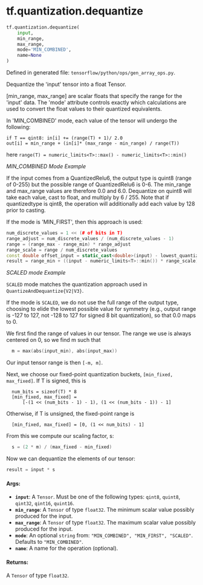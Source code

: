 <div itemscope itemtype="http://developers.google.com/ReferenceObject">
<meta itemprop="name" content="tf.quantization.dequantize" />
<meta itemprop="path" content="Stable" />
</div>

# tf.quantization.dequantize

``` python
tf.quantization.dequantize(
    input,
    min_range,
    max_range,
    mode='MIN_COMBINED',
    name=None
)
```



Defined in generated file: `tensorflow/python/ops/gen_array_ops.py`.

Dequantize the 'input' tensor into a float Tensor.

[min_range, max_range] are scalar floats that specify the range for
the 'input' data. The 'mode' attribute controls exactly which calculations are
used to convert the float values to their quantized equivalents.

In 'MIN_COMBINED' mode, each value of the tensor will undergo the following:

```
if T == qint8: in[i] += (range(T) + 1)/ 2.0
out[i] = min_range + (in[i]* (max_range - min_range) / range(T))
```
here `range(T) = numeric_limits<T>::max() - numeric_limits<T>::min()`

*MIN_COMBINED Mode Example*

If the input comes from a QuantizedRelu6, the output type is
quint8 (range of 0-255) but the possible range of QuantizedRelu6 is
0-6.  The min_range and max_range values are therefore 0.0 and 6.0.
Dequantize on quint8 will take each value, cast to float, and multiply
by 6 / 255.
Note that if quantizedtype is qint8, the operation will additionally add
each value by 128 prior to casting.

If the mode is 'MIN_FIRST', then this approach is used:

```c++
num_discrete_values = 1 << (# of bits in T)
range_adjust = num_discrete_values / (num_discrete_values - 1)
range = (range_max - range_min) * range_adjust
range_scale = range / num_discrete_values
const double offset_input = static_cast<double>(input) - lowest_quantized;
result = range_min + ((input - numeric_limits<T>::min()) * range_scale)
```

*SCALED mode Example*

`SCALED` mode matches the quantization approach used in
`QuantizeAndDequantize{V2|V3}`.

If the mode is `SCALED`, we do not use the full range of the output type,
choosing to elide the lowest possible value for symmetry (e.g., output range is
-127 to 127, not -128 to 127 for signed 8 bit quantization), so that 0.0 maps to
0.

We first find the range of values in our tensor. The
range we use is always centered on 0, so we find m such that
```c++
  m = max(abs(input_min), abs(input_max))
```

Our input tensor range is then `[-m, m]`.

Next, we choose our fixed-point quantization buckets, `[min_fixed, max_fixed]`.
If T is signed, this is
```
  num_bits = sizeof(T) * 8
  [min_fixed, max_fixed] =
      [-(1 << (num_bits - 1) - 1), (1 << (num_bits - 1)) - 1]
```

Otherwise, if T is unsigned, the fixed-point range is
```
  [min_fixed, max_fixed] = [0, (1 << num_bits) - 1]
```

From this we compute our scaling factor, s:
```c++
  s = (2 * m) / (max_fixed - min_fixed)
```

Now we can dequantize the elements of our tensor:
```c++
result = input * s
```

#### Args:

* <b>`input`</b>: A `Tensor`. Must be one of the following types: `qint8`, `quint8`, `qint32`, `qint16`, `quint16`.
* <b>`min_range`</b>: A `Tensor` of type `float32`.
    The minimum scalar value possibly produced for the input.
* <b>`max_range`</b>: A `Tensor` of type `float32`.
    The maximum scalar value possibly produced for the input.
* <b>`mode`</b>: An optional `string` from: `"MIN_COMBINED", "MIN_FIRST", "SCALED"`. Defaults to `"MIN_COMBINED"`.
* <b>`name`</b>: A name for the operation (optional).


#### Returns:

A `Tensor` of type `float32`.